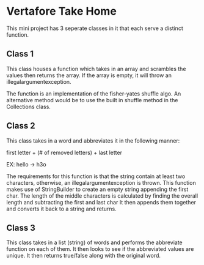 # Vertafore Take Home 

This mini project has 3 seperate classes in it that each serve a distinct function.

## Class 1

This class houses a function which takes in an array and scrambles the values then returns the array.
If the array is empty, it will throw an illegalargumentexception.

The function is an implementation of the fisher-yates shuffle algo. An alternative method would be to
use the built in shuffle method in the Collections class.

## Class 2

This class takes in a word and abbreviates it in the following manner:

first letter + (# of removed letters) + last letter

EX: hello -> h3o

The requirements for this function is that the string contain at least two characters, otherwise, an illegalargumentexception is thrown.
This function makes use of StringBuilder to create an empty string appending the first char. The length of the middle characters is calculated by finding the overall length and subtracting the first and last char
It then appends them together and converts it back to a string and returns.

## Class 3

This class takes in a list (string) of words and performs the abbreviate function on each of them. It then looks to see if the abbreviated values are unique. It then returns true/false along with the original word.

